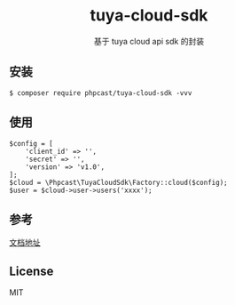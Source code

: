 <h1 align="center"> tuya-cloud-sdk </h1>

<p align="center">基于 tuya cloud api sdk 的封装</p>

## 安装

```shell
$ composer require phpcast/tuya-cloud-sdk -vvv
```

## 使用

```$xslt
$config = [
    'client_id' => '',
    'secret' => '',
    'version' => 'v1.0',
];
$cloud = \Phpcast\TuyaCloudSdk\Factory::cloud($config);
$user = $cloud->user->users('xxxx');
```

## 参考
[文档地址](https://docs.tuya.com/zh/iot/open-api/api-list/api/api)

## License

MIT